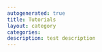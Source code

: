 ```yaml
---
autogenerated: true
title: Tutorials
layout: category
categories: 
description: test description
---
```


